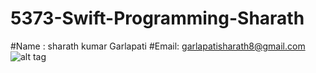 # 5373-Swift-Programming-Sharath
#Name :
sharath kumar Garlapati
#Email: 
garlapatisharath8@gmail.com
![alt tag](https://cloud.githubusercontent.com/assets/7772994/6138176/9fe6034a-b144-11e4-8450-3f45ad07fcc8.jpg)
